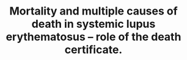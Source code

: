 ---
layout: page
header: no
#
# Content
#
subheadline: "Recent Publication"
title: "Mortality and multiple causes of death in systemic lupus erythematosus – role of the death certificate.
"
teaser: "Mortality and multiple causes of death in systemic lupus erythematosus – role of the death certificate.
"
categories: [Publications]
tags: [Rheumatology]
---